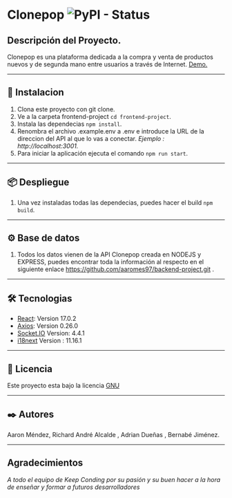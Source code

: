 # Clonepop ![PyPI - Status](https://img.shields.io/pypi/status/Alp)

## Descripción del Proyecto.

Clonepop es una plataforma dedicada a la compra y venta de productos nuevos y de segunda mano entre usuarios a través de Internet.
[Demo.](http://3.92.133.123/adverts)

---

## 🚀 Instalacion

1. Clona este proyecto con git clone.
2. Ve a la carpeta frontend-project `cd frontend-project`.
3. Instala las dependecias `npm install`.
4. Renombra el archivo .example.env a .env e introduce la URL de la direccion del API al que lo vas a conectar. _Ejemplo : http://localhost:3001._
5. Para iniciar la aplicación ejecuta el comando `npm run start`.

---

## 📦 Despliegue

1. Una vez instaladas todas las dependecias, puedes hacer el build `npm build`.

---

## ⚙️ Base de datos

1. Todos los datos vienen de la API Clonepop creada en NODEJS y EXPRESS, puedes encontrar toda la información al respecto en el siguiente enlace https://github.com/aaromes97/backend-project.git .

---

## 🛠 Tecnologias

- [React](https://es.reactjs.org): Version 17.0.2
- [Axios](https://axios-http.com/docs/intro): Version 0.26.0
- [Socket.IO](https://socket.io) Version: 4.4.1
- [i18next](https://www.i18next.com) Version : 11.16.1

---

## 🧾 Licencia

Este proyecto esta bajo la licencia [GNU](https://es.wikipedia.org/wiki/GNU_General_Public_License)

---

## ✒️ Autores

Aaron Méndez, Richard André Alcalde , Adrian Dueñas , Bernabé Jiménez.

---

## Agradecimientos

_A todo el equipo de Keep Conding por su pasión y su buen hacer a la hora de enseñar y formar a futuros desarrolladores_
